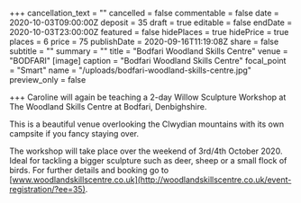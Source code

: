 +++
cancellation_text = ""
cancelled = false
commentable = false
date = 2020-10-03T09:00:00Z
deposit = 35
draft = true
editable = false
endDate = 2020-10-03T23:00:00Z
featured = false
hidePlaces = true
hidePrice = true
places = 6
price = 75
publishDate = 2020-09-16T11:19:08Z
share = false
subtitle = ""
summary = ""
title = "Bodfari Woodland Skills Centre"
venue = "BODFARI"
[image]
caption = "Bodfari Woodland Skills Centre"
focal_point = "Smart"
name = "/uploads/bodfari-woodland-skills-centre.jpg"
preview_only = false

+++
Caroline will again be teaching a 2-day Willow Sculpture Workshop at The Woodland Skills Centre at Bodfari, Denbighshire.

This is a beautiful venue overlooking the Clwydian mountains with its own campsite if you fancy staying over.

The workshop will take place over the weekend of 3rd/4th October 2020. Ideal for tackling a bigger sculpture such as deer, sheep or a small flock of birds. For further details and booking go to [www.woodlandskillscentre.co.uk](http://woodlandskillscentre.co.uk/event-registration/?ee=35).